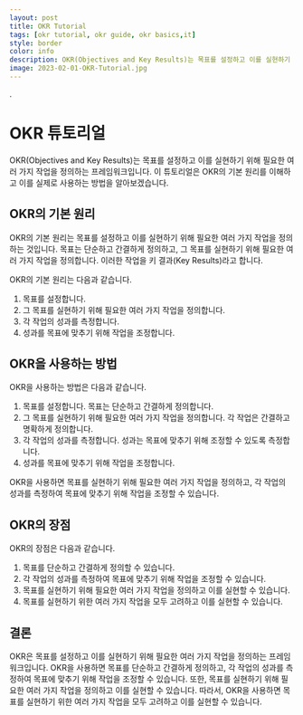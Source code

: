 ```yaml
---
layout: post
title: OKR Tutorial
tags: [okr tutorial, okr guide, okr basics,it]
style: border
color: info
description: OKR(Objectives and Key Results)는 목표를 설정하고 이를 실현하기 위해 필요한 여러 가지 작업을 정의하는 프레임워크입니다. 이 튜토리얼은 OKR의 기본 원리를 이해하고 이를 실제로 사용하는 방법을 알아보겠습니다.
image: 2023-02-01-OKR-Tutorial.jpg
---
```

.

# OKR 튜토리얼

OKR(Objectives and Key Results)는 목표를 설정하고 이를 실현하기 위해 필요한 여러 가지 작업을 정의하는 프레임워크입니다. 이 튜토리얼은 OKR의 기본 원리를 이해하고 이를 실제로 사용하는 방법을 알아보겠습니다.

## OKR의 기본 원리

OKR의 기본 원리는 목표를 설정하고 이를 실현하기 위해 필요한 여러 가지 작업을 정의하는 것입니다. 목표는 단순하고 간결하게 정의하고, 그 목표를 실현하기 위해 필요한 여러 가지 작업을 정의합니다. 이러한 작업을 키 결과(Key Results)라고 합니다. 

OKR의 기본 원리는 다음과 같습니다.

1. 목표를 설정합니다.
2. 그 목표를 실현하기 위해 필요한 여러 가지 작업을 정의합니다.
3. 각 작업의 성과를 측정합니다.
4. 성과를 목표에 맞추기 위해 작업을 조정합니다.

## OKR을 사용하는 방법

OKR을 사용하는 방법은 다음과 같습니다.

1. 목표를 설정합니다. 목표는 단순하고 간결하게 정의합니다.
2. 그 목표를 실현하기 위해 필요한 여러 가지 작업을 정의합니다. 각 작업은 간결하고 명확하게 정의합니다.
3. 각 작업의 성과를 측정합니다. 성과는 목표에 맞추기 위해 조정할 수 있도록 측정합니다.
4. 성과를 목표에 맞추기 위해 작업을 조정합니다.

OKR을 사용하면 목표를 실현하기 위해 필요한 여러 가지 작업을 정의하고, 각 작업의 성과를 측정하여 목표에 맞추기 위해 작업을 조정할 수 있습니다.

## OKR의 장점

OKR의 장점은 다음과 같습니다.

1. 목표를 단순하고 간결하게 정의할 수 있습니다.
2. 각 작업의 성과를 측정하여 목표에 맞추기 위해 작업을 조정할 수 있습니다.
3. 목표를 실현하기 위해 필요한 여러 가지 작업을 정의하고 이를 실현할 수 있습니다.
4. 목표를 실현하기 위한 여러 가지 작업을 모두 고려하고 이를 실현할 수 있습니다.

## 결론

OKR은 목표를 설정하고 이를 실현하기 위해 필요한 여러 가지 작업을 정의하는 프레임워크입니다. OKR을 사용하면 목표를 단순하고 간결하게 정의하고, 각 작업의 성과를 측정하여 목표에 맞추기 위해 작업을 조정할 수 있습니다. 또한, 목표를 실현하기 위해 필요한 여러 가지 작업을 정의하고 이를 실현할 수 있습니다. 따라서, OKR을 사용하면 목표를 실현하기 위한 여러 가지 작업을 모두 고려하고 이를 실현할 수 있습니다.